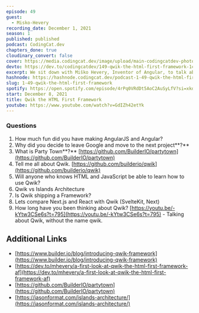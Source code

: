 ```yaml
---
episode: 49
guest:
  - Misko-Hevery
recording_date: December 1, 2021
season: 1
published: published
podcast: CodingCat.dev
chapters_done: true
cloudinary_convert: false
cover: https://media.codingcat.dev/image/upload/main-codingcatdev-photo/Qwik_the_HTML_First_Framework.png
devto: https://dev.to/codingcatdev/149-qwik-the-html-first-framework-1c2c
excerpt: We sit down with Miško Hevery, Inventor of Angular, to talk about a new framework he is building called Qwik. We talk about Miško's past experience and then we deep dive into Qwik.
hashnode: https://hashnode.codingcat.dev/podcast-1-49-qwik-the-html-first-framework
slug: 1-49-qwik-the-html-first-framework
spotify: https://open.spotify.com/episode/4rPq0VRdDt5AoC2AuSyLfV?si=xkdXWhzVRKC3myXHzrt0gQ
start: December 8, 2021
title: Qwik the HTML First Framework
youtube: https://www.youtube.com/watch?v=GdIZh42etYk
---
```


### Questions

1. How much fun did you have making AngularJS and Angular?
2. Why did you decide to leave Google and move to the next project**?**
3. What is Party Town**?** [https://github.com/BuilderIO/partytown](https://github.com/BuilderIO/partytown)
4. Tell me all about Qwik. [https://github.com/builderio/qwik](https://github.com/builderio/qwik)
5. Will anyone who knows HTML and JavaScript be able to learn how to use Qwik?
6. Qwik vs Islands Architecture
7. Is Qwik shipping a Framework?
8. Lets compare Next.js and React with Qwik (SvelteKit, Next)
9. How long have you been thinking about Qwik?
   [https://youtu.be/-kYtw3CSe6s?t=795](https://youtu.be/-kYtw3CSe6s?t=795) - Talking about Qwik, without the name qwik.

## Additional Links

- [https://www.builder.io/blog/introducing-qwik-framework](https://www.builder.io/blog/introducing-qwik-framework)
- [https://dev.to/mhevery/a-first-look-at-qwik-the-html-first-framework-af](https://dev.to/mhevery/a-first-look-at-qwik-the-html-first-framework-af)
- [https://github.com/BuilderIO/partytown](https://github.com/BuilderIO/partytown)
- [https://jasonformat.com/islands-architecture/](https://jasonformat.com/islands-architecture/)
